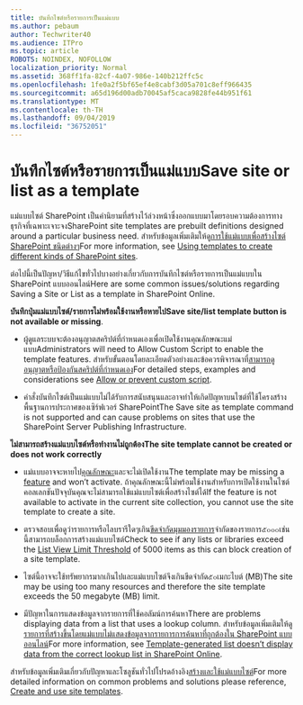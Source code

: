 ```yaml
---
title: บันทึกไซต์หรือรายการเป็นแม่แบบ
ms.author: pebaum
author: Techwriter40
ms.audience: ITPro
ms.topic: article
ROBOTS: NOINDEX, NOFOLLOW
localization_priority: Normal
ms.assetid: 368ff1fa-82cf-4a07-986e-140b212ffc5c
ms.openlocfilehash: 1fe0a2f5bf65ef4e8cabf3d05a701c8eff966435
ms.sourcegitcommit: a65d196d00adb70045af5caca9828fe44b951f61
ms.translationtype: MT
ms.contentlocale: th-TH
ms.lasthandoff: 09/04/2019
ms.locfileid: "36752051"
---
```

# <a name="save-site-or-list-as-a-template"></a><span data-ttu-id="be4ee-102">บันทึกไซต์หรือรายการเป็นแม่แบบ</span><span class="sxs-lookup"><span data-stu-id="be4ee-102">Save site or list as a template</span></span>

<span data-ttu-id="be4ee-103">แม่แบบไซต์ SharePoint เป็นคำนิยามที่สร้างไว้ล่วงหน้าซึ่งออกแบบมาโดยรอบความต้องการทางธุรกิจที่เฉพาะเจาะจง</span><span class="sxs-lookup"><span data-stu-id="be4ee-103">SharePoint site templates are prebuilt definitions designed around a particular business need.</span></span> <span data-ttu-id="be4ee-104">สำหรับข้อมูลเพิ่มเติมให้ดู[การใช้แม่แบบเพื่อสร้างไซต์ SharePoint ชนิดต่างๆ](https://support.office.com/article/using-templates-to-create-different-kinds-of-sharepoint-sites-449eccec-ff99-4cf3-b62e-dcfee37e8da4)</span><span class="sxs-lookup"><span data-stu-id="be4ee-104">For more information, see [Using templates to create different kinds of SharePoint sites](https://support.office.com/article/using-templates-to-create-different-kinds-of-sharepoint-sites-449eccec-ff99-4cf3-b62e-dcfee37e8da4).</span></span>

<span data-ttu-id="be4ee-105">ต่อไปนี้เป็นปัญหา/วิธีแก้ไขทั่วไปบางอย่างเกี่ยวกับการบันทึกไซต์หรือรายการเป็นแม่แบบใน SharePoint แบบออนไลน์</span><span class="sxs-lookup"><span data-stu-id="be4ee-105">Here are some common issues/solutions regarding Saving a Site or List as a template in SharePoint Online.</span></span>

<span data-ttu-id="be4ee-106">**บันทึกปุ่มแม่แบบไซต์/รายการไม่พร้อมใช้งานหรือหายไป**</span><span class="sxs-lookup"><span data-stu-id="be4ee-106">**Save site/list template button is not available or missing**.</span></span> 

- <span data-ttu-id="be4ee-107">ผู้ดูแลระบบจะต้องอนุญาตสคริปต์ที่กำหนดเองเพื่อเปิดใช้งานคุณลักษณะแม่แบบ</span><span class="sxs-lookup"><span data-stu-id="be4ee-107">Administrators will need to Allow Custom Script to enable the template features.</span></span> <span data-ttu-id="be4ee-108">สำหรับขั้นตอนโดยละเอียดตัวอย่างและข้อควรพิจารณาที่[สามารถดูอนุญาตหรือป้องกันสคริปต์ที่กำหนดเอง](https://docs.microsoft.com/sharepoint/allow-or-prevent-custom-script)</span><span class="sxs-lookup"><span data-stu-id="be4ee-108">For detailed steps, examples and considerations see [Allow or prevent custom script](https://docs.microsoft.com/sharepoint/allow-or-prevent-custom-script).</span></span>


- <span data-ttu-id="be4ee-109">คำสั่งบันทึกไซต์เป็นแม่แบบไม่ได้รับการสนับสนุนและอาจทำให้เกิดปัญหาบนไซต์ที่ใช้โครงสร้างพื้นฐานการประกาศของเซิร์ฟเวอร์ SharePoint</span><span class="sxs-lookup"><span data-stu-id="be4ee-109">The Save site as template command is not supported and can cause problems on sites that use the SharePoint Server Publishing Infrastructure.</span></span>


<span data-ttu-id="be4ee-110">**ไม่สามารถสร้างแม่แบบไซต์หรือทำงานไม่ถูกต้อง**</span><span class="sxs-lookup"><span data-stu-id="be4ee-110">**The site template cannot be created or does not work correctly**</span></span>

- <span data-ttu-id="be4ee-111">แม่แบบอาจจะหายไป[คุณลักษณะ](https://social.technet.microsoft.com/wiki/contents/articles/14423.sharepoint-2013-existing-features-guid.aspx)และจะไม่เปิดใช้งาน</span><span class="sxs-lookup"><span data-stu-id="be4ee-111">The template may be missing a [feature](https://social.technet.microsoft.com/wiki/contents/articles/14423.sharepoint-2013-existing-features-guid.aspx) and won’t activate.</span></span> <span data-ttu-id="be4ee-112">ถ้าคุณลักษณะนี้ไม่พร้อมใช้งานสำหรับการเปิดใช้งานในไซต์คอลเลกชันปัจจุบันคุณจะไม่สามารถใช้แม่แบบไซต์เพื่อสร้างไซต์ได้</span><span class="sxs-lookup"><span data-stu-id="be4ee-112">If the feature is not available to activate in the current site collection, you cannot use the site template to create a site.</span></span>


- <span data-ttu-id="be4ee-113">ตรวจสอบเพื่อดูว่ารายการหรือไลบรารีใดๆเกิน[ขีดจำกัดมุมมองรายการ](https://support.office.com/article/Manage-large-lists-and-libraries-in-SharePoint-B8588DAE-9387-48C2-9248-C24122F07C59)จำกัดของรายการ๕๐๐๐เช่นนี้สามารถบล็อกการสร้างแม่แบบไซต์</span><span class="sxs-lookup"><span data-stu-id="be4ee-113">Check to see if any lists or libraries exceed the [List View Limit Threshold](https://support.office.com/article/Manage-large-lists-and-libraries-in-SharePoint-B8588DAE-9387-48C2-9248-C24122F07C59) of 5000 items as this can block creation of a site template.</span></span>


- <span data-ttu-id="be4ee-114">ไซต์นี้อาจจะใช้ทรัพยากรมากเกินไปและแม่แบบไซต์จึงเกินขีดจำกัด๕๐เมกะไบต์ (MB)</span><span class="sxs-lookup"><span data-stu-id="be4ee-114">The site may be using too many resources and therefore the site template exceeds the 50 megabyte (MB) limit.</span></span>


- <span data-ttu-id="be4ee-115">มีปัญหาในการแสดงข้อมูลจากรายการที่ใช้คอลัมน์การค้นหา</span><span class="sxs-lookup"><span data-stu-id="be4ee-115">There are problems displaying data from a list that uses a lookup column.</span></span> <span data-ttu-id="be4ee-116">สำหรับข้อมูลเพิ่มเติมให้ดู[รายการที่สร้างขึ้นโดยแม่แบบไม่แสดงข้อมูลจากรายการการค้นหาที่ถูกต้องใน SharePoint แบบออนไลน์](https://docs.microsoft.com/sharepoint/support/lists-and-libraries/template-generated-list-incorrect-data)</span><span class="sxs-lookup"><span data-stu-id="be4ee-116">For more information, see [Template-generated list doesn’t display data from the correct lookup list in SharePoint Online](https://docs.microsoft.com/sharepoint/support/lists-and-libraries/template-generated-list-incorrect-data).</span></span>


<span data-ttu-id="be4ee-117">สำหรับข้อมูลเพิ่มเติมเกี่ยวกับปัญหาและโซลูชันทั่วไปโปรดอ้างอิง[สร้างและใช้แม่แบบไซต์](https://support.office.com/article/Create-and-use-site-templates-60371B0F-00E0-4C49-A844-34759EBDD989)</span><span class="sxs-lookup"><span data-stu-id="be4ee-117">For more detailed information on common problems and solutions please reference, [Create and use site templates](https://support.office.com/article/Create-and-use-site-templates-60371B0F-00E0-4C49-A844-34759EBDD989).</span></span>

